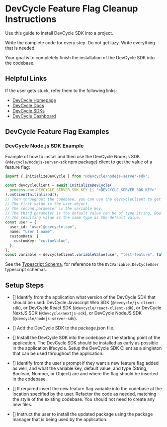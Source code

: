# DevCycle Feature Flag Cleanup Instructions

Use this guide to install DevCycle SDK into a project.

Write the complete code for every step. Do not get lazy. Write everything that is needed.

Your goal is to completely finish the installation of the DevCycle SDK into the codebase.

## Helpful Links

If the user gets stuck, refer them to the following links:

- [DevCycle Homepage](https://www.devcycle.com/)
- [DevCycle Docs](https://docs.devcycle.com/)
- [DevCycle SDKs](https://docs.devcycle.com/sdk/)
- [DevCycle Dashboard](https://app.devcycle.com/)

## DevCycle Feature Flag Examples

### DevCycle Node.js SDK Example

Example of how to install and then use the DevCycle Node.js SDK (`@devcycle/nodejs-server-sdk` npm package) client to get the value of a feature flag:

```typescript
import { initializeDevCycle } from "@devcycle/nodejs-server-sdk";

const devcycleClient = await initializeDevCycle(
  process.env.DEVCYCLE_SERVER_SDK_KEY || "<DEVCYCLE_SERVER_SDK_KEY>"
).onClientInitialized();
// Then throughout the codebase, you can use the devcycleClient to get the feature flag values using the variableValue method.
// The first value is the user object.
// The second parameter is the variable key.
// The third parameter is the default value can be of type String, Boolean, Number, or Object.
// The resulting value is the same type as the default value.
const user = {
  user_id: "user1@devcycle.com",
  name: "user 1 name",
  customData: {
    customKey: "customValue",
  },
};
const variable = devcycleClient.variableValue(user, "test-feature", false);
```

See the [Typescript Schema](https://raw.githubusercontent.com/DevCycleHQ/js-sdks/main/sdk/js/src/types.ts), for reference to the `DVCVariable`, `DevCycleUser` typescript schemas.

## Setup Steps

- [] Identify from the application what version of the DevCycle SDK that should be used: DevCycle Javascript Web SDK (`@devcycle/js-client-sdk`), or DevCycle React SDK (`@devcycle/react-client-sdk`), or DevCycle NextJS SDK (`@devcycle/nextjs-sdk`), or DevCycle NodeJS SDK (`@devcycle/nodejs-server-sdk`).

- [] Add the DevCycle SDK to the package.json file.

- [] Install the DevCycle SDK into the codebase at the starting point of the application. The DevCycle SDK should be installed as early as possible in the application lifecycle. Setup the DevCycle SDK Client as a singleton that can be used throughout the application.

- [] Identify from the user's prompt if they want a new feature flag added as well, and what the variable key, default value, and type (String, Boolean, Number, or Object) are and where the flag should be inserted in the codebase.

- [] If required insert the new feature flag variable into the codebase at the location specified by the user. Refactor the code as needed, matching the style of the existing codebase. You should not need to create any new files.

- [] Instruct the user to install the updated package using the package manager that is being used by the application.
